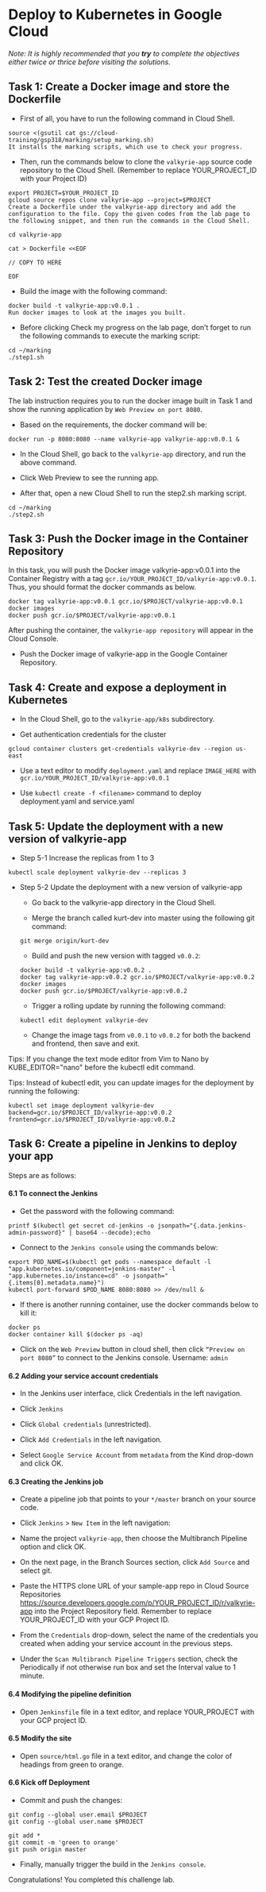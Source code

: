 # Deploy to Kubernetes in Google Cloud

_Note: It is highly recommended that you __try__ to complete the objectives either twice or thrice before visiting the solutions._

## Task 1: Create a Docker image and store the Dockerfile

- First of all, you have to run the following command in Cloud Shell.
```
source <(gsutil cat gs://cloud-training/gsp318/marking/setup_marking.sh)
It installs the marking scripts, which use to check your progress.
```
- Then, run the commands below to clone the ```valkyrie-app``` source code repository to the Cloud Shell. (Remember to replace YOUR_PROJECT_ID with your Project ID)
```
export PROJECT=$YOUR_PROJECT_ID
gcloud source repos clone valkyrie-app --project=$PROJECT
Create a Dockerfile under the valkyrie-app directory and add the configuration to the file. Copy the given codes from the lab page to the following snippet, and then run the commands in the Cloud Shell.
```
```
cd valkyrie-app

cat > Dockerfile <<EOF

// COPY TO HERE

EOF
```

- Build the image with the following command:
```
docker build -t valkyrie-app:v0.0.1 .
Run docker images to look at the images you built.
```

- Before clicking Check my progress on the lab page, don’t forget to run the following commands to execute the marking script:
```
cd ~/marking
./step1.sh
```

## Task 2: Test the created Docker image

The lab instruction requires you to run the docker image built in Task 1 and show the running application by ```Web Preview on port 8080```.

- Based on the requirements, the docker command will be:
```
docker run -p 8080:8080 --name valkyrie-app valkyrie-app:v0.0.1 &
```
- In the Cloud Shell, go back to the ```valkyrie-app``` directory, and run the above command.

- Click Web Preview to see the running app.

- After that, open a new Cloud Shell to run the step2.sh marking script.
```
cd ~/marking
./step2.sh
```

## Task 3: Push the Docker image in the Container Repository

In this task, you will push the Docker image valkyrie-app:v0.0.1 into the Container Registry with a tag ```gcr.io/YOUR_PROJECT_ID/valkyrie-app:v0.0.1```.
Thus, you should format the docker commands as below.
```
docker tag valkyrie-app:v0.0.1 gcr.io/$PROJECT/valkyrie-app:v0.0.1
docker images
docker push gcr.io/$PROJECT/valkyrie-app:v0.0.1
```
After pushing the container, the ```valkyrie-app repository``` will appear in the Cloud Console.

- Push the Docker image of valkyrie-app in the Google Container Repository.

## Task 4: Create and expose a deployment in Kubernetes

- In the Cloud Shell, go to the ```valkyrie-app/k8s``` subdirectory.

- Get authentication credentials for the cluster
```
gcloud container clusters get-credentials valkyrie-dev --region us-east
```
- Use a text editor to modify ```deployment.yaml``` and replace ```IMAGE_HERE``` with ```gcr.io/YOUR_PROJECT_ID/valkyrie-app:v0.0.1```

- Use ```kubectl create -f <filename>``` command to deploy deployment.yaml and service.yaml

## Task 5: Update the deployment with a new version of valkyrie-app

- Step 5-1 Increase the replicas from 1 to 3
```
kubectl scale deployment valkyrie-dev --replicas 3
```
- Step 5-2 Update the deployment with a new version of valkyrie-app

    - Go back to the valkyrie-app directory in the Cloud Shell.

    - Merge the branch called kurt-dev into master using the following git command:

    ```
    git merge origin/kurt-dev
    ```

    - Build and push the new version with tagged ```v0.0.2```:
    ```
    docker build -t valkyrie-app:v0.0.2 .
    docker tag valkyrie-app:v0.0.2 gcr.io/$PROJECT/valkyrie-app:v0.0.2
    docker images
    docker push gcr.io/$PROJECT/valkyrie-app:v0.0.2
    ```

    - Trigger a rolling update by running the following command:

    ```
    kubectl edit deployment valkyrie-dev
    ```
    - Change the image tags from ```v0.0.1``` to ```v0.0.2``` for both the backend and frontend, then save and exit.

Tips: If you change the text mode editor from Vim to Nano by KUBE_EDITOR="nano" before the kubectl edit command.


Tips: Instead of kubectl edit, you can update images for the deployment by running the following:
```
kubectl set image deployment valkyrie-dev backend=gcr.io/$PROJECT_ID/valkyrie-app:v0.0.2 frontend=gcr.io/$PROJECT_ID/valkyrie-app:v0.0.2
```

## Task 6: Create a pipeline in Jenkins to deploy your app

Steps are as follows:

#### 6.1 To connect the Jenkins
- Get the password with the following command:
```
printf $(kubectl get secret cd-jenkins -o jsonpath="{.data.jenkins-admin-password}" | base64 --decode);echo
```
- Connect to the ```Jenkins console``` using the commands below:
```
export POD_NAME=$(kubectl get pods --namespace default -l "app.kubernetes.io/component=jenkins-master" -l "app.kubernetes.io/instance=cd" -o jsonpath="{.items[0].metadata.name}")
kubectl port-forward $POD_NAME 8080:8080 >> /dev/null &
```
- If there is another running container, use the docker commands below to kill it:
```
docker ps
docker container kill $(docker ps -aq)
```
- Click on the ```Web Preview``` button in cloud shell, then click ```“Preview on port 8080”``` to connect to the Jenkins console.
Username: ```admin```


#### 6.2 Adding your service account credentials
- In the Jenkins user interface, click Credentials in the left navigation.

- Click ```Jenkins```

- Click ```Global credentials``` (unrestricted).

- Click ```Add Credentials``` in the left navigation.

- Select ```Google Service Account``` from ```metadata``` from the Kind drop-down and click OK.

#### 6.3 Creating the Jenkins job
- Create a pipeline job that points to your ```*/master``` branch on your source code.

- Click ```Jenkins``` > ```New Item``` in the left navigation:

- Name the project ```valkyrie-app```, then choose the Multibranch Pipeline option and click OK.

- On the next page, in the Branch Sources section, click ```Add Source``` and select git.

- Paste the HTTPS clone URL of your sample-app repo in Cloud Source Repositories https://source.developers.google.com/p/YOUR_PROJECT_ID/r/valkyrie-app into the Project Repository field. Remember to replace YOUR_PROJECT_ID with your GCP Project ID.

- From the ```Credentials``` drop-down, select the name of the credentials you created when adding your service account in the previous steps.

- Under the ```Scan Multibranch Pipeline Triggers``` section, check the Periodically if not otherwise run box and set the Interval value to 1 minute.

#### 6.4 Modifying the pipeline definition
- Open ```Jenkinsfile``` file in a text editor, and replace YOUR_PROJECT with your GCP project ID.

#### 6.5 Modify the site
- Open ```source/html.go``` file in a text editor, and change the color of headings from green to orange.

#### 6.6 Kick off Deployment
- Commit and push the changes:
```
git config --global user.email $PROJECT
git config --global user.name $PROJECT

git add *
git commit -m 'green to orange'
git push origin master
```

- Finally, manually trigger the build in the ```Jenkins console```.

Congratulations! You completed this challenge lab.